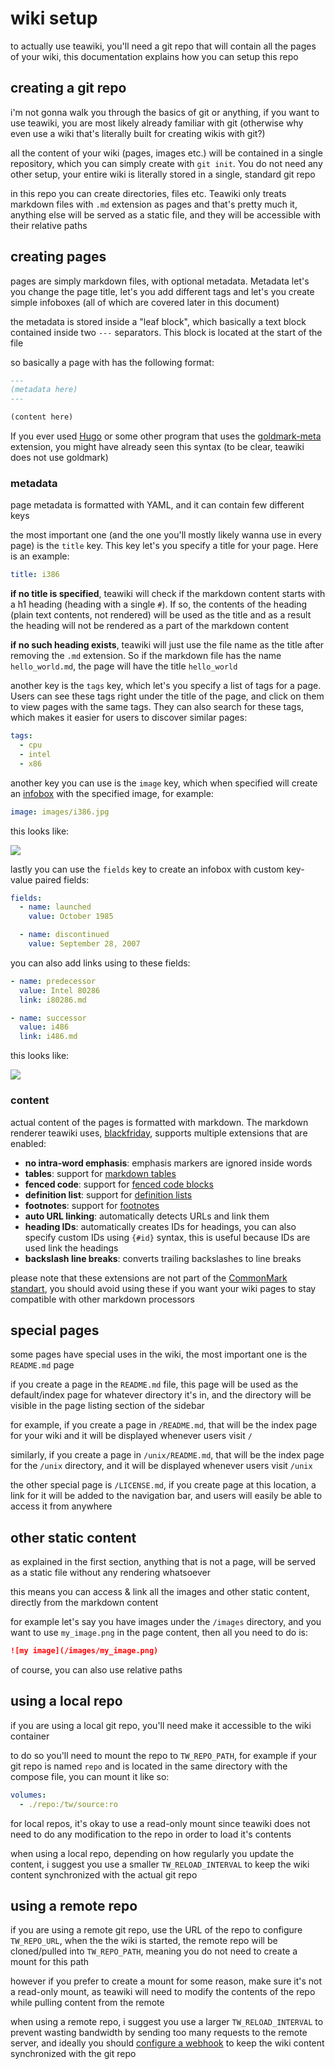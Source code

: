 # wiki setup

to actually use teawiki, you'll need a git repo that will contain all the pages
of your wiki, this documentation explains how you can setup this repo

## creating a git repo

i'm not gonna walk you through the basics of git or anything, if you want to use
teawiki, you are most likely already familiar with git (otherwise why even use a
wiki that's literally built for creating wikis with git?)

all the content of your wiki (pages, images etc.) will be contained in a single
repository, which you can simply create with `git init`. You do not need any
other setup, your entire wiki is literally stored in a single, standard git repo

in this repo you can create directories, files etc. Teawiki only treats markdown
files with `.md` extension as pages and that's pretty much it, anything else
will be served as a static file, and they will be accessible with their relative
paths

## creating pages

pages are simply markdown files, with optional metadata. Metadata let's you
change the page title, let's you add different tags and let's you create simple
infoboxes (all of which are covered later in this document)

the metadata is stored inside a "leaf block", which basically a text block
contained inside two `---` separators. This block is located at the start of the
file

so basically a page with has the following format:

```md
---
(metadata here)
---

(content here)
```

If you ever used [Hugo](https://gohugo.io/) or some other program that uses the
[goldmark-meta](https://github.com/yuin/goldmark-meta) extension, you might have
already seen this syntax (to be clear, teawiki does not use goldmark)

### metadata

page metadata is formatted with YAML, and it can contain few different keys

the most important one (and the one you'll mostly likely wanna use in every
page) is the `title` key. This key let's you specify a title for your page. Here
is an example:

```yaml
title: i386
```

**if no title is specified**, teawiki will check if the markdown content starts
with a h1 heading (heading with a single `#`). If so, the contents of the
heading (plain text contents, not rendered) will be used as the title and as a
result the heading will not be rendered as a part of the markdown content

**if no such heading exists**, teawiki will just use the file name as the title
after removing the `.md` extension. So if the markdown file has the name
`hello_world.md`, the page will have the title `hello_world`

another key is the `tags` key, which let's you specify a list of tags for a
page. Users can see these tags right under the title of the page, and click on
them to view pages with the same tags. They can also search for these tags,
which makes it easier for users to discover similar pages:

```yaml
tags:
  - cpu
  - intel
  - x86
```

another key you can use is the `image` key, which when specified will create an
[infobox](https://en.wikipedia.org/wiki/Infobox) with the specified image, for
example:

```yaml
image: images/i386.jpg
```

this looks like:

![](/assets/infobox1.png)

lastly you can use the `fields` key to create an infobox with custom key-value
paired fields:

```yaml
fields:
  - name: launched
    value: October 1985

  - name: discontinued
    value: September 28, 2007
```

you can also add links using to these fields:

```yaml
- name: predecessor
  value: Intel 80286
  link: i80286.md

- name: successor
  value: i486
  link: i486.md
```

this looks like:

![](/assets/infobox2.png)

### content

actual content of the pages is formatted with markdown. The markdown renderer
teawiki uses, [blackfriday](https://github.com/russross/blackfriday), supports
multiple extensions that are enabled:

- **no intra-word emphasis**: emphasis markers are ignored inside words
- **tables**: support for
  [markdown tables](https://www.markdownguide.org/extended-syntax/#tables)
- **fenced code**: support for
  [fenced code blocks](https://www.markdownguide.org/extended-syntax/#fenced-code-blocks)
- **definition list**: support for
  [definition lists](https://www.markdownguide.org/extended-syntax/#definition-lists)
- **footnotes**: support for
  [footnotes](https://www.markdownguide.org/extended-syntax/#footnotes)
- **auto URL linking**: automatically detects URLs and link them
- **heading IDs**: automatically creates IDs for headings, you can also specify
  custom IDs using `{#id}` syntax, this is useful because IDs are used link the
  headings
- **backslash line breaks**: converts trailing backslashes to line breaks

please note that these extensions are not part of the
[CommonMark standart](https://commonmark.org/), you should avoid using these if
you want your wiki pages to stay compatible with other markdown processors

## special pages

some pages have special uses in the wiki, the most important one is the
`README.md` page

if you create a page in the `README.md` file, this page will be used as the
default/index page for whatever directory it's in, and the directory will be
visible in the page listing section of the sidebar

for example, if you create a page in `/README.md`, that will be the index page
for your wiki and it will be displayed whenever users visit `/`

similarly, if you create a page in `/unix/README.md`, that will be the index
page for the `/unix` directory, and it will be displayed whenever users visit
`/unix`

the other special page is `/LICENSE.md`, if you create page at this location, a
link for it will be added to the navigation bar, and users will easily be able
to access it from anywhere

## other static content

as explained in the first section, anything that is not a page, will be served
as a static file without any rendering whatsoever

this means you can access & link all the images and other static content,
directly from the markdown content

for example let's say you have images under the `/images` directory, and you
want to use `my_image.png` in the page content, then all you need to do is:

```md
![my image](/images/my_image.png)
```

of course, you can also use relative paths

## using a local repo

if you are using a local git repo, you'll need make it accessible to the wiki
container

to do so you'll need to mount the repo to `TW_REPO_PATH`, for example if your
git repo is named `repo` and is located in the same directory with the compose
file, you can mount it like so:

```yaml
volumes:
  - ./repo:/tw/source:ro
```

for local repos, it's okay to use a read-only mount since teawiki does not need
to do any modification to the repo in order to load it's contents

when using a local repo, depending on how regularly you update the content, i
suggest you use a smaller `TW_RELOAD_INTERVAL` to keep the wiki content
synchronized with the actual git repo

## using a remote repo

if you are using a remote git repo, use the URL of the repo to configure
`TW_REPO_URL`, when the the wiki is started, the remote repo will be
cloned/pulled into `TW_REPO_PATH`, meaning you do not need to create a mount for
this path

however if you prefer to create a mount for some reason, make sure it's not a
read-only mount, as teawiki will need to modify the contents of the repo while
pulling content from the remote

when using a remote repo, i suggest you use a larger `TW_RELOAD_INTERVAL` to
prevent wasting bandwidth by sending too many requests to the remote server, and
ideally you should [configure a webhook](/docs/webhook.md) to keep the wiki
content synchronized with the git repo

